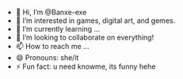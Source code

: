 - 👋 Hi, I’m @Banxe-exe
- 👀 I’m interested in games, digital art, and gemes.
- 🌱 I’m currently learning ...
- 💞️ I’m looking to collaborate on everything!
- 📫 How to reach me ...
- 😄 Pronouns: she/it
- ⚡ Fun fact: u need knowme, its funny hehe

<!---
Banxe-exe/Banxe-exe is a ✨ special ✨ repository because its `README.md` (this file) appears on your GitHub profile.
You can click the Preview link to take a look at your changes.
--->
